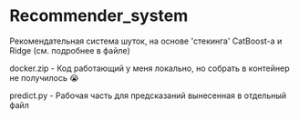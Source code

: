 # Recommender_system

Рекомендательная система шуток, на основе 'стекинга' CatBoost-а и Ridge (см. подробнее в файле)

docker.zip - Код работающий у меня локально, но собрать в контейнер не получилось 😭

predict.py - Рабочая часть для предсказаний вынесенная в отдельный файл 
